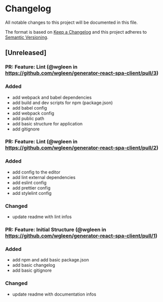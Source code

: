 # Changelog
All notable changes to this project will be documented in this file.

The format is based on [Keep a Changelog](http://keepachangelog.com/en/1.0.0/)
and this project adheres to [Semantic Versioning](http://semver.org/spec/v2.0.0.html).

## [Unreleased]

### PR: Feature: Lint (@wgleen in https://github.com/wgleen/generator-react-spa-client/pull/3)

### Added
- add webpack and babel dependencies
- add build and dev scripts for npm (package.json)
- add babel config
- add webpack config
- add public path
- add basic structure for application
- add gitignore


### PR: Feature: Lint (@wgleen in https://github.com/wgleen/generator-react-spa-client/pull/2)

### Added
- add config to the editor
- add lint external dependencies
- add eslint config
- add prettier config
- add stylelint config

### Changed
- update readme with lint infos


### PR: Feature: Initial Structure (@wgleen in https://github.com/wgleen/generator-react-spa-client/pull/1)

### Added
- add npm and add basic package.json
- add basic changelog
- add basic gitignore

### Changed
- update readme with documentation infos
